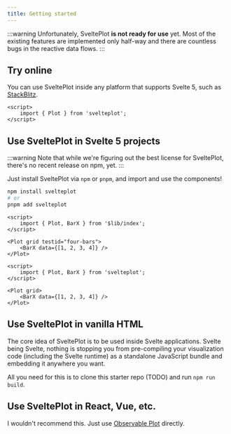 ```yaml
---
title: Getting started
---
```


:::warning
Unfortunately, SveltePlot **is not ready for use** yet. Most of the existing features are implemented only half-way and there are countless bugs in the reactive data flows.
:::

## Try online

You can use SveltePlot inside any platform that supports Svelte 5, such as [StackBlitz](https://stackblitz.com/edit/vitejs-vite-o4p5ss?file=src%2Fassets%2Fco2.csv,src%2FApp.svelte&terminal=dev).

```svelte
<script>
    import { Plot } from 'svelteplot';
</script>
```

## Use SveltePlot in Svelte 5 projects

:::warning
Note that while we're figuring out the best license for SveltePlot, there's no
recent release on npm, yet.
:::

Just install SveltePlot via `npm` or `pnpm`, and import and use the components!

```sh
npm install svelteplot
# or
pnpm add svelteplot
```

```svelte live
<script>
    import { Plot, BarX } from '$lib/index';
</script>

<Plot grid testid="four-bars">
    <BarX data={[1, 2, 3, 4]} />
</Plot>
```

```svelte
<script>
    import { Plot, BarX } from 'svelteplot';
</script>

<Plot grid>
    <BarX data={[1, 2, 3, 4]} />
</Plot>
```

## Use SveltePlot in vanilla HTML

The core idea of SveltePlot is to be used inside Svelte applications. Svelte being Svelte, nothing is stopping you from pre-compiling your visualization code (including the Svelte runtime) as a standalone JavaScript bundle and embedding it anywhere you want.

All you need for this is to clone this starter repo (TODO) and run `npm run build`.

## Use SveltePlot in React, Vue, etc.

I wouldn't recommend this. Just use [Observable Plot](https://observablehq.com/plot/getting-started#plot-in-react) directly.

